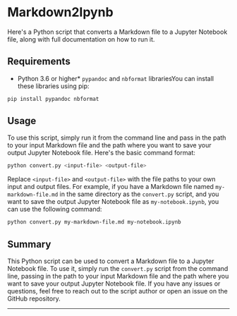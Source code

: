 # Markdown2Ipynb

Here's a Python script that converts a Markdown file to a Jupyter Notebook file, along with full documentation on how to run it.

## Requirements
* Python 3.6 or higher* `pypandoc` and `nbformat` librariesYou can install these libraries using pip:
```sh
pip install pypandoc nbformat

```

## Usage
To use this script, simply run it from the command line and pass in the path to your input Markdown file and the path where you want to save your output Jupyter Notebook file. Here's the basic command format:
```sh
python convert.py <input-file> <output-file>

```
Replace `<input-file>` and `<output-file>` with the file paths to your own input and output files.
For example, if you have a Markdown file named `my-markdown-file.md` in the same directory as the `convert.py` script, and you want to save the output Jupyter Notebook file as `my-notebook.ipynb`, you can use the following command:
```sh
python convert.py my-markdown-file.md my-notebook.ipynb

```
## Summary
This Python script can be used to convert a Markdown file to a Jupyter Notebook file. To use it, simply run the `convert.py` script from the command line, passing in the path to your input Markdown file and the path where you want to save your output Jupyter Notebook file. If you have any issues or questions, feel free to reach out to the script author or open an issue on the GitHub repository.

 --------
